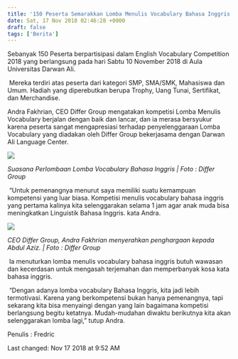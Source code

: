 ```yaml
---
title: '150 Peserta Semarakkan Lomba Menulis Vocabulary Bahasa Inggris'
date: Sat, 17 Nov 2018 02:46:28 +0000
draft: false
tags: ['Berita']
---
```


Sebanyak 150 Peserta berpartisipasi dalam English Vocabulary Competition 2018 yang berlangsung pada hari Sabtu 10 November 2018 di Aula Universitas Darwan Ali.

 Mereka terdiri atas peserta dari kategori SMP, SMA/SMK, Mahasiswa dan Umum. Hadiah yang diperebutkan berupa Trophy, Uang Tunai, Sertifikat, dan Merchandise.

Andra Fakhrian, CEO Differ Group mengatakan kompetisi Lomba Menulis Vocabulary berjalan dengan baik dan lancar, dan ia merasa bersyukur karena peserta sangat mengapresiasi terhadap penyelenggaraan Lomba Vocabulary yang diadakan oleh Differ Group bekerjasama dengan Darwan Ali Language Center. 

![](https://unda.ac.id/2/wp-content/uploads/2019/01/WhatsApp_Image_2018-11-11_at_16.44.04-1024x615.jpeg)

  
_Suasana Perlombaan Lomba Vocabulary Bahasa Inggris | Foto : Differ Group_

 “Untuk pemenangnya menurut saya memiliki suatu kemampuan kompetensi yang luar biasa. Kompetisi menulis vocabulary bahasa inggris yang pertama kalinya kita selenggarakan selama 1 jam agar anak muda bisa meningkatkan Linguistik Bahasa Inggris. kata Andra. 

![](https://unda.ac.id/2/wp-content/uploads/2019/01/WhatsApp_Image_2018-11-11_at_16.45.35-1024x619.jpeg)

  
_CEO Differ Group, Andra Fakhrian menyerahkan penghargaan kepada Abdul Aziz. | Foto : Differ Group_

 Ia menuturkan lomba menulis vocabulary bahasa inggris butuh wawasan dan kecerdasan untuk mengasah terjemahan dan memperbanyak kosa kata bahasa inggris.

 “Dengan adanya lomba vocabulary Bahasa Inggris, kita jadi lebih termotivasi. Karena yang berkompetensi bukan hanya pemenangnya, tapi sekarang kita bisa menyaingi dengan yang lain bagaimana kompetisi berlangsung begitu ketatnya. Mudah-mudahan diwaktu berikutnya kita akan selenggarakan lomba lagi,” tutup Andra.

Penulis : Fredric

Last changed: Nov 17 2018 at 9:52 AM
